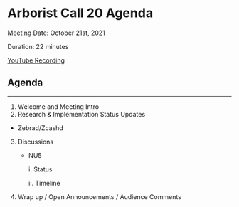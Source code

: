 # Arborist Call 20 Agenda

Meeting Date: October 21st, 2021

Duration: 22 minutes

[YouTube Recording](https://youtu.be/8HCpVAeVmdA)

## Agenda
___

1. Welcome and Meeting Intro 
2. Research & Implementation Status Updates

- Zebrad/Zcashd

3. Discussions
   
   + NU5 

     i. Status 

     ii. Timeline

     
4.  Wrap up / Open Announcements / Audience Comments